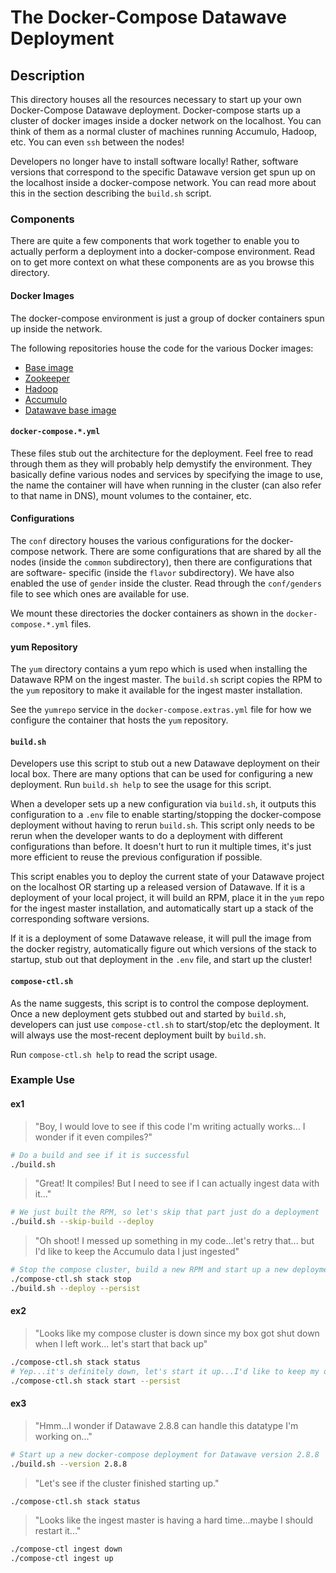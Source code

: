 # The Docker-Compose Datawave Deployment #

## Description ##
This directory houses all the resources necessary to start up your own
Docker-Compose Datawave deployment. Docker-compose starts up a cluster
of docker images inside a docker network on the localhost. You can think
of them as a normal cluster of machines running Accumulo, Hadoop, etc.
You can even `ssh` between the nodes!

Developers no longer have to install software locally! Rather, software
versions that correspond to the specific Datawave version get spun up
on the localhost inside a docker-compose network. You can read more about
this in the section describing the `build.sh` script.

### Components ###
There are quite a few components that work together to enable you to actually
perform a deployment into a docker-compose environment. Read on to get more
context on what these components are as you browse this directory.

#### Docker Images ####
The docker-compose environment is just a group of docker containers spun up
inside the network.

The following repositories house the code for the various Docker images:
- [Base image](https://github.com/ejrgilbert/compose-base-image)
- [Zookeeper](https://github.com/ejrgilbert/zookeeper-cdh-docker)
- [Hadoop](https://github.com/ejrgilbert/hadoop-cdh-docker)
- [Accumulo](https://github.com/ejrgilbert/accumulo-docker)
- [Datawave base image](https://github.com/ejrgilbert/datawave-docker)

#### `docker-compose.*.yml` ####
These files stub out the architecture for the deployment. Feel free to read
through them as they will probably help demystify the environment. They
basically define various nodes and services by specifying the image to use,
the name the container will have when running in the cluster (can also refer
to that name in DNS), mount volumes to the container, etc.

#### Configurations ###
The `conf` directory houses the various configurations for the docker-compose
network. There are some configurations that are shared by all the nodes (inside
the `common` subdirectory), then there are configurations that are software-
specific (inside the `flavor` subdirectory). We have also enabled the use of
`gender` inside the cluster. Read through the `conf/genders` file to see which
ones are available for use.

We mount these directories the docker containers as shown in the `docker-compose.*.yml`
files.

#### yum Repository ###
The `yum` directory contains a yum repo which is used when installing the Datawave RPM
on the ingest master. The `build.sh` script copies the RPM to the `yum` repository to
make it available for the ingest master installation.

See the `yumrepo` service in the `docker-compose.extras.yml` file for how we configure
the container that hosts the `yum` repository.
 
#### `build.sh` ####
Developers use this script to stub out a new Datawave deployment on their local box.
There are many options that can be used for configuring a new deployment. Run
`build.sh help` to see the usage for this script.

When a developer sets up a new configuration via `build.sh`, it outputs this configuration
to a `.env` file to enable starting/stopping the docker-compose deployment without having
to rerun `build.sh`. This script only needs to be rerun when the developer wants to do a
deployment with different configurations than before. It doesn't hurt to run it multiple
times, it's just more efficient to reuse the previous configuration if possible.

This script enables you to deploy the current state of your Datawave project on the localhost
OR starting up a released version of Datawave. If it is a deployment of your local project, it
will build an RPM, place it in the `yum` repo for the ingest master installation, and automatically
start up a stack of the corresponding software versions.

If it is a deployment of some Datawave release, it will pull the image from the docker registry,
automatically figure out which versions of the stack to startup, stub out that deployment in
the `.env` file, and start up the cluster!

#### `compose-ctl.sh` ####
As the name suggests, this script is to control the compose deployment. Once a new deployment
gets stubbed out and started by `build.sh`, developers can just use `compose-ctl.sh` to start/stop/etc
the deployment. It will always use the most-recent deployment built by `build.sh`.

Run `compose-ctl.sh help` to read the script usage.

### Example Use ###

#### ex1 ####

> "Boy, I would love to see if this code I'm writing actually works...
> I wonder if it even compiles?"

```bash
# Do a build and see if it is successful
./build.sh
```

> "Great! It compiles! But I need to see if I can actually ingest data with it..."

```bash
# We just built the RPM, so let's skip that part just do a deployment
./build.sh --skip-build --deploy
```

> "Oh shoot! I messed up something in my code...let's retry that...
> but I'd like to keep the Accumulo data I just ingested"

```bash
# Stop the compose cluster, build a new RPM and start up a new deployment that will persist the Accumulo data
./compose-ctl.sh stack stop
./build.sh --deploy --persist
```

#### ex2 ####

> "Looks like my compose cluster is down since my box got shut down when I left work...
> let's start that back up"

```bash
./compose-ctl.sh stack status
# Yep...it's definitely down, let's start it up...I'd like to keep my data though
./compose-ctl.sh stack start --persist
```

#### ex3 ####

> "Hmm...I wonder if Datawave 2.8.8 can handle this datatype I'm working on..."

```bash
# Start up a new docker-compose deployment for Datawave version 2.8.8
./build.sh --version 2.8.8
```

> "Let's see if the cluster finished starting up."

```bash
./compose-ctl.sh stack status
```

> "Looks like the ingest master is having a hard time...maybe I should restart it..."

```bash
./compose-ctl ingest down
./compose-ctl ingest up
```
